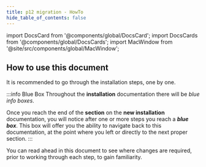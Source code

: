 ```yaml
---
title: p12 migration - HowTo
hide_table_of_contents: false
---
```

<intro-end />

import DocsCard from '@components/global/DocsCard';
import DocsCards from '@components/global/DocsCards';
import MacWindow from '@site/src/components/global/MacWindow';

<head>
  <title>MainNet 2.0 Automation with nodectl</title>
  <meta
    name="description"
    content="nodectl installation of new Node"
  />
</head>

## How to use this document

It is recommended to go through the installation steps, one by one.  

:::info Blue Box
Throughout the **installation** documentation there will be *blue info boxes*.

Once you reach the end of the **section** on the **new installation** documentation, you will notice after one or more steps you reach a ***blue box***.  This box will offer you the ability to navigate back to this documentation, at the point where you left or directly to the next proper section.
:::

You can read ahead in this document to see where changes are required, prior to working through each step, to gain familiarity. 